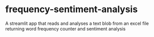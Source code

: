 # frequency-sentiment-analysis
A streamlit app that reads and analyses a text blob from an excel file returning word frequency counter and sentiment analysis
